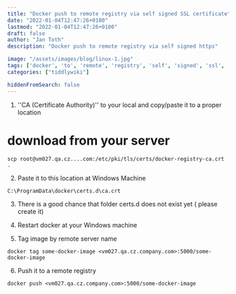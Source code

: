 ```yaml
---
title: "Docker push to remote registry via self signed SSL certificate"
date: "2022-01-04T12:47:26+0100"
lastmod: "2022-01-04T12:47:26+0100"
draft: false
author: "Jan Toth"
description: "Docker push to remote registry via self signed https"

image: "/assets/images/blog/linux-1.jpg"
tags: ['docker', 'to', 'remote', 'registry', 'self', 'signed', 'ssl', 'certificate']
categories: ["tiddlywiki"]

hiddenFromSearch: false
---
```


1. ''CA (Certificate Authority)''  to your local and copy/paste it to a proper location
# download from your server

```
scp root@vm027.qa.cz....com:/etc/pki/tls/certs/docker-registry-ca.crt  .
```

2. Paste it to this location at Windows Machine

```
C:\ProgramData\docker\certs.d\ca.crt
```

3. There is a good chance that folder certs.d does not exist yet ( please create it)

4. Restart docker at your Windows machine

5. Tag image by remote server name

```
docker tag some-docker-image <vm027.qa.cz.company.com>:5000/some-docker-image
```

6. Push it to a remote registry

```
docker push <vm027.qa.cz.company.com>:5000/some-docker-image
```
